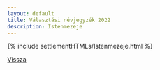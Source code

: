 ```yaml
---
layout: default
title: Választási névjegyzék 2022
description: Istenmezeje
---
```


{% include settlementHTMLs/Istenmezeje.html %}

[Vissza](./)